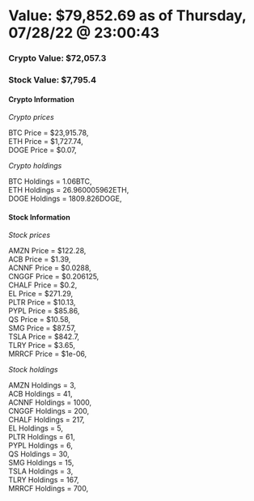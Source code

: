 # Value: $79,852.69 as of Thursday, 07/28/22 @ 23:00:43 

### Crypto Value: $72,057.3

### Stock Value: $7,795.4

#### Crypto Information 
*Crypto prices* 

BTC Price = $23,915.78,  
ETH Price = $1,727.74,  
DOGE Price = $0.07,  


*Crypto holdings* 

BTC Holdings = 1.06BTC,  
ETH Holdings = 26.960005962ETH,  
DOGE Holdings = 1809.826DOGE,  


#### Stock Information 

*Stock prices* 

AMZN Price = $122.28,  
ACB Price = $1.39,  
ACNNF Price = $0.0288,  
CNGGF Price = $0.206125,  
CHALF Price = $0.2,  
EL Price = $271.29,  
PLTR Price = $10.13,  
PYPL Price = $85.86,  
QS Price = $10.58,  
SMG Price = $87.57,  
TSLA Price = $842.7,  
TLRY Price = $3.65,  
MRRCF Price = $1e-06,  


*Stock holdings* 

AMZN Holdings = 3,  
ACB Holdings = 41,  
ACNNF Holdings = 1000,  
CNGGF Holdings = 200,  
CHALF Holdings = 217,  
EL Holdings = 5,  
PLTR Holdings = 61,  
PYPL Holdings = 6,  
QS Holdings = 30,  
SMG Holdings = 15,  
TSLA Holdings = 3,  
TLRY Holdings = 167,  
MRRCF Holdings = 700,  


